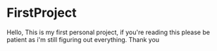 # FirstProject
Hello, This is my first personal project, if you're reading this please be patient as i'm still figuring out everything. Thank you
